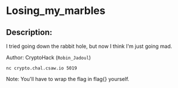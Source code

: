 
# Losing_my_marbles
## Description:
I tried going down the rabbit hole, but now I think I'm just going mad.

Author: CryptoHack (`Robin_Jadoul`)

`nc crypto.chal.csaw.io 5019`

Note: You'll have to wrap the flag in flag{} yourself.

